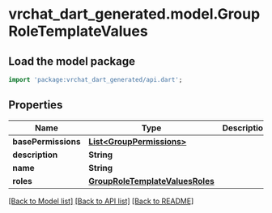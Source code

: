 # vrchat_dart_generated.model.GroupRoleTemplateValues

## Load the model package
```dart
import 'package:vrchat_dart_generated/api.dart';
```

## Properties
Name | Type | Description | Notes
------------ | ------------- | ------------- | -------------
**basePermissions** | [**List&lt;GroupPermissions&gt;**](GroupPermissions.md) |  | 
**description** | **String** |  | 
**name** | **String** |  | 
**roles** | [**GroupRoleTemplateValuesRoles**](GroupRoleTemplateValuesRoles.md) |  | 

[[Back to Model list]](../README.md#documentation-for-models) [[Back to API list]](../README.md#documentation-for-api-endpoints) [[Back to README]](../README.md)


